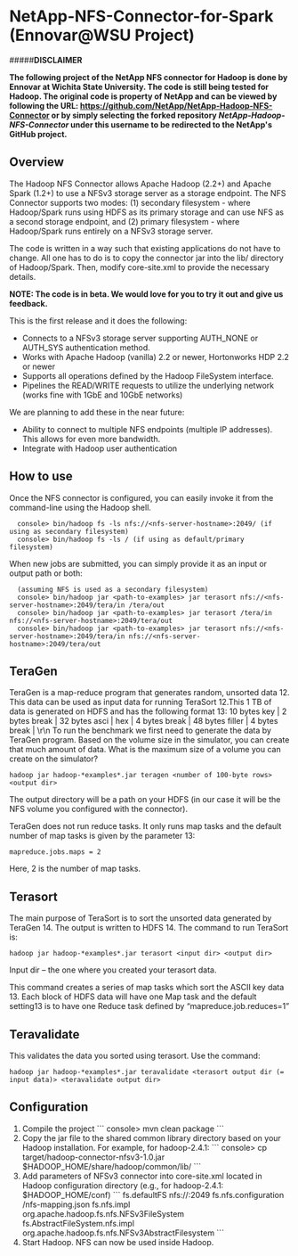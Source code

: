 NetApp-NFS-Connector-for-Spark (Ennovar@WSU Project)
===========================
#####**DISCLAIMER**

**The following project of the NetApp NFS connector for Hadoop is done by Ennovar at Wichita State University. The code is still being tested for Hadoop. The original code is property of NetApp and can be viewed by following the URL: https://github.com/NetApp/NetApp-Hadoop-NFS-Connector or by simply selecting the forked repository _NetApp-Hadoop-NFS-Connector_ under this username to be redirected to the NetApp's GitHub project.** 

Overview
-------------------------------------

The Hadoop NFS Connector allows Apache Hadoop (2.2+) and Apache Spark (1.2+) to use a NFSv3 storage server as a storage endpoint. The NFS Connector supports two modes: (1) secondary filesystem - where Hadoop/Spark runs using HDFS as its primary storage and can use NFS as a second storage endpoint, and (2) primary filesystem - where Hadoop/Spark runs entirely on a NFSv3 storage server. 

The code is written in a way such that existing applications do not have to change. All one has to do is to copy the connector jar into the lib/ directory of Hadoop/Spark. Then, modify core-site.xml to provide the necessary details.

**NOTE: The code is in beta. We would love for you to try it out and give us feedback.**

This is the first release and it does the following:
* Connects to a NFSv3 storage server supporting AUTH_NONE or AUTH_SYS authentication method.
* Works with Apache Hadoop (vanilla) 2.2 or newer, Hortonworks HDP 2.2 or newer 
* Supports all operations defined by the Hadoop FileSystem interface.
* Pipelines the READ/WRITE requests to utilize the underlying network (works fine with 1GbE and 10GbE networks)

We are planning to add these in the near future:
* Ability to connect to multiple NFS endpoints (multiple IP addresses). This allows for even more bandwidth.
* Integrate with Hadoop user authentication

How to use
-------------------------------------

Once the NFS connector is configured, you can easily invoke it from the command-line using the Hadoop shell.
```
  console> bin/hadoop fs -ls nfs://<nfs-server-hostname>:2049/ (if using as secondary filesystem)
  console> bin/hadoop fs -ls / (if using as default/primary filesystem)
```

When new jobs are submitted, you can simply provide it as an input or output path or both:
```
  (assuming NFS is used as a secondary filesystem)
  console> bin/hadoop jar <path-to-examples> jar terasort nfs://<nfs-server-hostname>:2049/tera/in /tera/out
  console> bin/hadoop jar <path-to-examples> jar terasort /tera/in nfs://<nfs-server-hostname>:2049/tera/out
  console> bin/hadoop jar <path-to-examples> jar terasort nfs://<nfs-server-hostname>:2049/tera/in nfs://<nfs-server-hostname>:2049/tera/out
```
TeraGen
------------------------------------
TeraGen is a map-reduce program that generates random, unsorted data 12. This data can be used as input data for running TeraSort 12.This 1 TB of data is generated on HDFS and has the following format 13: 
10 bytes key | 2 bytes break | 32 bytes asci | hex | 4 bytes break | 48 bytes filler | 4 bytes break | \r\n 
To run the benchmark we first need to generate the data by TeraGen program. Based on the volume size in the simulator, you can create that much amount of data. What is the maximum size of a volume you can create on the simulator?

```
hadoop jar hadoop-*examples*.jar teragen <number of 100-byte rows> <output dir>
```
The output directory will be a path on your HDFS (in our case it will be the NFS volume you configured with the connector).

TeraGen does not run reduce tasks. It only runs map tasks and the default number of map tasks is given by the parameter 13:
   ```
   mapreduce.jobs.maps = 2
   ```
Here, 2 is the number of map tasks.

Terasort
------------------------------------
The main purpose of TeraSort is to sort the unsorted data generated by TeraGen 14. The output is written to HDFS 14. 
The command to run TeraSort is: 
```
hadoop jar hadoop-*examples*.jar terasort <input dir> <output dir>
```
Input
 dir – the one where you created your terasort data.

This command creates a series of map tasks which sort the ASCII key data 13. Each block of HDFS data will have one Map task and the default setting13 is to have one Reduce task defined by “mapreduce.job.reduces=1”

Teravalidate
------------------------------------
This validates the data you sorted using terasort. Use the command: 
```
hadoop jar hadoop-*examples*.jar teravalidate <terasort output dir (= input data)> <teravalidate output dir> 
```

Configuration
-------------------------------------
<ol>
<li>Compile the project
```
console> mvn clean package
```
</li>
<li>Copy the jar file to the shared common library directory based on your Hadoop installation. For example, for hadoop-2.4.1:
```
console> cp target/hadoop-connector-nfsv3-1.0.jar $HADOOP_HOME/share/hadoop/common/lib/
```
</li>
<li>Add parameters of NFSv3 connector into core-site.xml located in Hadoop configuration directory (e.g., for hadoop-2.4.1: $HADOOP_HOME/conf)
```
  <!-- If NFS should be the primary/default filesystem -->
  <property>
      <name>fs.defaultFS</name>
      <value>nfs://<nfsserver>:2049</value>
  </property>
  <property>
      <name>fs.nfs.configuration</name>
      <value><path-to-json-configuration-file>/nfs-mapping.json</value>
  </property>
  <property>
  <name>fs.nfs.impl</name>
      <value>org.apache.hadoop.fs.nfs.NFSv3FileSystem</value>
  </property>
      <property>
      <name>fs.AbstractFileSystem.nfs.impl</name>
      <value>org.apache.hadoop.fs.nfs.NFSv3AbstractFilesystem</value>
  </property>
```
</li>
<li>Start Hadoop. NFS can now be used inside Hadoop. </li>
<ol>


